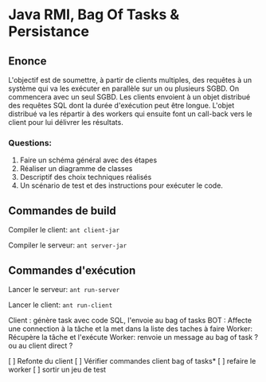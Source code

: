 # Java RMI, Bag Of Tasks & Persistance

## Enonce

L'objectif est de soumettre, à partir de clients multiples, des requêtes à un système qui va les exécuter
en parallèle sur un ou plusieurs SGBD. On commencera avec un seul SGBD.
Les clients envoient à un objet distribué des requêtes SQL dont la durée d'exécution peut être longue.
L'objet distribué va les répartir à des workers qui ensuite font un call-back vers le client pour lui délivrer les résultats.

### Questions:

1. Faire un schéma général avec des étapes
2. Réaliser un diagramme de classes
3. Descriptif des choix techniques réalisés
4. Un scénario de test et des instructions pour exécuter le code.

## Commandes de build

Compiler le client: `ant client-jar`

Compiler le serveur: `ant server-jar`

## Commandes d'exécution

Lancer le serveur: `ant run-server`

Lancer le client: `ant run-client`

Client : génère task avec code SQL, l'envoie au bag of tasks
BOT : Affecte une connection à la tâche et la met dans la liste des taches à faire
Worker: Récupère la tâche et l'exécute
Worker: renvoie un message au bag of task ? ou au client direct ?


[ ] Refonte du client
[ ] Vérifier commandes client bag of tasks*
[ ] refaire le worker
[ ] sortir un jeu de test